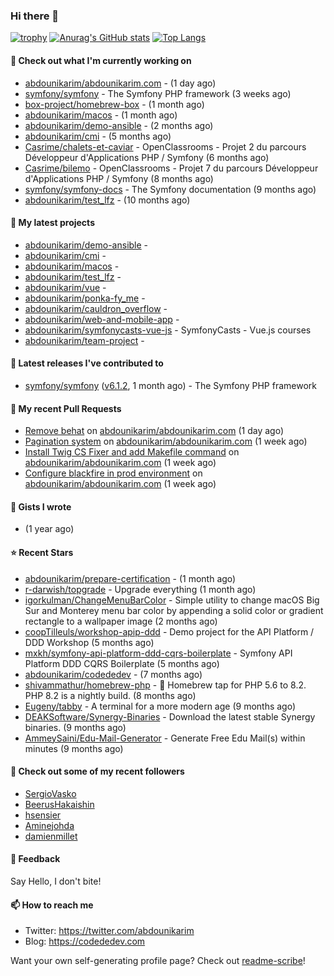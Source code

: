 ### Hi there 👋

[![trophy](https://github-profile-trophy.vercel.app/?username=abdounikarim&theme=onestar&row=1&column=7&no-frame=true&margin-w=13)](https://github.com/ryo-ma/github-profile-trophy)
[![Anurag's GitHub stats](https://github-readme-stats.vercel.app/api?username=abdounikarim&show_icons=true&theme=dark&count_private=true&hide_border=true)](https://github.com/anuraghazra/github-readme-stats)
[![Top Langs](https://github-readme-stats.vercel.app/api/top-langs/?username=abdounikarim&langs_count=8&layout=compact&theme=dark&hide_border=true)](https://github.com/anuraghazra/github-readme-stats)

#### 👷 Check out what I'm currently working on

- [abdounikarim/abdounikarim.com](https://github.com/abdounikarim/abdounikarim.com) -  (1 day ago)
- [symfony/symfony](https://github.com/symfony/symfony) - The Symfony PHP framework (3 weeks ago)
- [box-project/homebrew-box](https://github.com/box-project/homebrew-box) -  (1 month ago)
- [abdounikarim/macos](https://github.com/abdounikarim/macos) -  (1 month ago)
- [abdounikarim/demo-ansible](https://github.com/abdounikarim/demo-ansible) -  (2 months ago)
- [abdounikarim/cmi](https://github.com/abdounikarim/cmi) -  (5 months ago)
- [Casrime/chalets-et-caviar](https://github.com/Casrime/chalets-et-caviar) - OpenClassrooms - Projet 2 du parcours Développeur d&#39;Applications PHP / Symfony (6 months ago)
- [Casrime/bilemo](https://github.com/Casrime/bilemo) - OpenClassrooms - Projet 7 du parcours Développeur d&#39;Applications PHP / Symfony (8 months ago)
- [symfony/symfony-docs](https://github.com/symfony/symfony-docs) - The Symfony documentation (9 months ago)
- [abdounikarim/test_lfz](https://github.com/abdounikarim/test_lfz) -  (10 months ago)

#### 🌱 My latest projects

- [abdounikarim/demo-ansible](https://github.com/abdounikarim/demo-ansible) - 
- [abdounikarim/cmi](https://github.com/abdounikarim/cmi) - 
- [abdounikarim/macos](https://github.com/abdounikarim/macos) - 
- [abdounikarim/test_lfz](https://github.com/abdounikarim/test_lfz) - 
- [abdounikarim/vue](https://github.com/abdounikarim/vue) - 
- [abdounikarim/ponka-fy_me](https://github.com/abdounikarim/ponka-fy_me) - 
- [abdounikarim/cauldron_overflow](https://github.com/abdounikarim/cauldron_overflow) - 
- [abdounikarim/web-and-mobile-app](https://github.com/abdounikarim/web-and-mobile-app) - 
- [abdounikarim/symfonycasts-vue-js](https://github.com/abdounikarim/symfonycasts-vue-js) - SymfonyCasts - Vue.js courses
- [abdounikarim/team-project](https://github.com/abdounikarim/team-project) - 

#### 🔭 Latest releases I've contributed to

- [symfony/symfony](https://github.com/symfony/symfony) ([v6.1.2](https://github.com/symfony/symfony/releases/tag/v6.1.2), 1 month ago) - The Symfony PHP framework

#### 🔨 My recent Pull Requests

- [Remove behat](https://github.com/abdounikarim/abdounikarim.com/pull/148) on [abdounikarim/abdounikarim.com](https://github.com/abdounikarim/abdounikarim.com) (1 day ago)
- [Pagination system](https://github.com/abdounikarim/abdounikarim.com/pull/144) on [abdounikarim/abdounikarim.com](https://github.com/abdounikarim/abdounikarim.com) (1 week ago)
- [Install Twig CS Fixer and add Makefile command](https://github.com/abdounikarim/abdounikarim.com/pull/143) on [abdounikarim/abdounikarim.com](https://github.com/abdounikarim/abdounikarim.com) (1 week ago)
- [Configure blackfire in prod environment](https://github.com/abdounikarim/abdounikarim.com/pull/140) on [abdounikarim/abdounikarim.com](https://github.com/abdounikarim/abdounikarim.com) (1 week ago)

#### 📓 Gists I wrote

- [](https://gist.github.com/b237278802559acb0bcf1e2516ba718e) (1 year ago)

#### ⭐ Recent Stars

- [abdounikarim/prepare-certification](https://github.com/abdounikarim/prepare-certification) -  (1 month ago)
- [r-darwish/topgrade](https://github.com/r-darwish/topgrade) - Upgrade everything (1 month ago)
- [igorkulman/ChangeMenuBarColor](https://github.com/igorkulman/ChangeMenuBarColor) - Simple utility to change macOS Big Sur and Monterey menu bar color by appending a solid color or gradient rectangle to a wallpaper image (2 months ago)
- [coopTilleuls/workshop-apip-ddd](https://github.com/coopTilleuls/workshop-apip-ddd) - Demo project for the API Platform / DDD Workshop (5 months ago)
- [mxkh/symfony-api-platform-ddd-cqrs-boilerplate](https://github.com/mxkh/symfony-api-platform-ddd-cqrs-boilerplate) - Symfony API Platform DDD CQRS Boilerplate (5 months ago)
- [abdounikarim/codededev](https://github.com/abdounikarim/codededev) -  (7 months ago)
- [shivammathur/homebrew-php](https://github.com/shivammathur/homebrew-php) - :beer: Homebrew tap for PHP 5.6 to 8.2. PHP 8.2 is a nightly build. (8 months ago)
- [Eugeny/tabby](https://github.com/Eugeny/tabby) - A terminal for a more modern age (9 months ago)
- [DEAKSoftware/Synergy-Binaries](https://github.com/DEAKSoftware/Synergy-Binaries) - Download the latest stable Synergy binaries. (9 months ago)
- [AmmeySaini/Edu-Mail-Generator](https://github.com/AmmeySaini/Edu-Mail-Generator) - Generate Free Edu Mail(s) within minutes (9 months ago)

#### 👯 Check out some of my recent followers

- [SergioVasko](https://github.com/SergioVasko)
- [BeerusHakaishin](https://github.com/BeerusHakaishin)
- [hsensier](https://github.com/hsensier)
- [Aminejohda](https://github.com/Aminejohda)
- [damienmillet](https://github.com/damienmillet)

#### 💬 Feedback

Say Hello, I don't bite!

#### 📫 How to reach me

- Twitter: https://twitter.com/abdounikarim
- Blog: https://codededev.com

Want your own self-generating profile page? Check out [readme-scribe](https://github.com/muesli/readme-scribe)!
